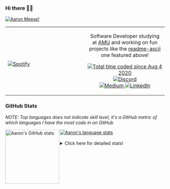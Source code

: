 ### Hi there 👋🏻
[![Aaron Meese!](https://user-images.githubusercontent.com/17814535/88975338-a2aabf00-d27f-11ea-963f-8a19608716b4.png)](https://github.com/ajmeese7/readme-ascii "README ASCII")

<!-- Modified from project here: https://github.com/novatorem/novatorem -->
<table width="100%"> 
  <tr>
  <td width="50%">
      
&nbsp; <br> [![Spotify](https://ajmeese7.vercel.app/api/spotify)](https://open.spotify.com/user/ajmeese)

  </td>
  <td width="50%">
    <p align="center">
    Software Developer studying at <a href="https://www.amu.apus.edu/">AMU</a> and working on fun 
    projects like the <a href="https://github.com/ajmeese7/readme-ascii">readme-ascii</a> one featured above!
    </p>
    <p align="center">
      <a href="https://wakatime.com/@f726891d-3b02-46cd-9b60-e8c59f9e2b14">
        <img src="https://wakatime.com/badge/user/f726891d-3b02-46cd-9b60-e8c59f9e2b14.svg" alt="Total time coded since Aug 4 2020" title="WakaTime" />
      </a>
      <a href="http://link.aaronmeese.com/discord">
        <img src="https://img.shields.io/badge/discord-ajmeese7%234835-369?style=flat-square&logo=discord&logoColor=white&color=purple" alt="Discord" title="Discord">
      </a>
      <br />
      <a href="https://link.aaronmeese.com/medium">
        <img src="https://img.shields.io/badge/medium-ajmeese7-1DB954?style=flat-square&logo=medium&logoColor=white" alt="Medium" title="Medium">
      </a>
      <a href="https://link.aaronmeese.com/linkedin">
        <img src="https://img.shields.io/badge/linkedIn-aaronmeese-1DB954?style=flat-square&logo=linkedin&logoColor=white&color=blue" alt="LinkedIn" title="LinkedIn">
      </a>
    </p>
  </td>

</table>

[//]: <> (The `&nbsp;` is to have Aphelion take up more space)

### GitHub Stats ###
*NOTE: Top languages does not indicate skill level, it's a GitHub metric of which languages I have the most code in on GitHub*

<a href="https://profile-summary-for-github.com/user/ajmeese7">
  <img align="left" height="170px" src="https://github-readme-stats.vercel.app/api?username=ajmeese7&show_icons=true&line_height=27&count_private=true&include_all_commits=true" alt="Aaron's GitHub stats"/>
  <img src="https://github-readme-stats.vercel.app/api/top-langs/?username=ajmeese7&hide_langs_below=5&layout=compact" alt="Aaron's language stats"/>
</a>

<br />
<br />
<details>
<summary>Click here for detailed stats!</summary>

### :zap: Recent Activity
<!--START_SECTION:activity-->
1. ❗️ Closed issue [#1](https://github.com/meese-enterprises/cyberpunk-logo-generator/issues/1) in [meese-enterprises/cyberpunk-logo-generator](https://github.com/meese-enterprises/cyberpunk-logo-generator)
2. ❗️ Opened issue [#1](https://github.com/meese-enterprises/cyberpunk-logo-generator/issues/1) in [meese-enterprises/cyberpunk-logo-generator](https://github.com/meese-enterprises/cyberpunk-logo-generator)
3. 🎉 Merged PR [#62](https://github.com/ajmeese7/aaronmeese.com/pull/62) in [ajmeese7/aaronmeese.com](https://github.com/ajmeese7/aaronmeese.com)
4. 🎉 Merged PR [#61](https://github.com/ajmeese7/aaronmeese.com/pull/61) in [ajmeese7/aaronmeese.com](https://github.com/ajmeese7/aaronmeese.com)
5. 💪 Opened PR [#61](https://github.com/ajmeese7/aaronmeese.com/pull/61) in [ajmeese7/aaronmeese.com](https://github.com/ajmeese7/aaronmeese.com)
<!--END_SECTION:activity-->

### 🧐 Waka Stats
<!--START_SECTION:waka-->
![Code Time](http://img.shields.io/badge/Code%20Time-852%20hrs%2010%20mins-blue)

**🐱 My GitHub Data** 

> 🏆 381 Contributions in the Year 2022
 > 
> 📦 355.5 kB Used in GitHub's Storage 
 > 
> 💼 Opted to Hire
 > 
> 📜 65 Public Repositories 
 > 
> 🔑 20 Private Repositories  
 > 
**I'm an Early 🐤** 

```text
🌞 Morning    242 commits    ██████░░░░░░░░░░░░░░░░░░░   25.88% 
🌆 Daytime    359 commits    █████████░░░░░░░░░░░░░░░░   38.4% 
🌃 Evening    319 commits    ████████░░░░░░░░░░░░░░░░░   34.12% 
🌙 Night      15 commits     ░░░░░░░░░░░░░░░░░░░░░░░░░   1.6%

```
📅 **I'm Most Productive on Sunday** 

```text
Monday       113 commits    ███░░░░░░░░░░░░░░░░░░░░░░   12.09% 
Tuesday      141 commits    ███░░░░░░░░░░░░░░░░░░░░░░   15.08% 
Wednesday    115 commits    ███░░░░░░░░░░░░░░░░░░░░░░   12.3% 
Thursday     122 commits    ███░░░░░░░░░░░░░░░░░░░░░░   13.05% 
Friday       118 commits    ███░░░░░░░░░░░░░░░░░░░░░░   12.62% 
Saturday     159 commits    ████░░░░░░░░░░░░░░░░░░░░░   17.01% 
Sunday       167 commits    ████░░░░░░░░░░░░░░░░░░░░░   17.86%

```


📊 **This Week I Spent My Time On** 

```text
⌚︎ Time Zone: America/New_York

💬 Programming Languages: 
JavaScript               16 hrs 14 mins      ██████████████░░░░░░░░░░░   56.35% 
HTML                     5 hrs 38 mins       █████░░░░░░░░░░░░░░░░░░░░   19.56% 
JSON                     1 hr 51 mins        █░░░░░░░░░░░░░░░░░░░░░░░░   6.44% 
CSS                      1 hr 50 mins        █░░░░░░░░░░░░░░░░░░░░░░░░   6.39% 
Markdown                 1 hr 33 mins        █░░░░░░░░░░░░░░░░░░░░░░░░   5.42%

🐱‍💻 Projects: 
aaronmeese.com           11 hrs 21 mins      █████████░░░░░░░░░░░░░░░░   39.43% 
karameese.com            5 hrs 21 mins       ████░░░░░░░░░░░░░░░░░░░░░   18.61% 
meese.enterprises        3 hrs 44 mins       ███░░░░░░░░░░░░░░░░░░░░░░   12.97% 
cyberpunk-logo-generator 2 hrs 42 mins       ██░░░░░░░░░░░░░░░░░░░░░░░   9.39% 
logo                     2 hrs 28 mins       ██░░░░░░░░░░░░░░░░░░░░░░░   8.6%

```

**I Mostly Code in JavaScript** 

```text
JavaScript               32 repos            █████████████░░░░░░░░░░░░   52.46% 
HTML                     8 repos             ███░░░░░░░░░░░░░░░░░░░░░░   13.11% 
Java                     4 repos             █░░░░░░░░░░░░░░░░░░░░░░░░   6.56% 
Python                   4 repos             █░░░░░░░░░░░░░░░░░░░░░░░░   6.56% 
Elixir                   2 repos             ░░░░░░░░░░░░░░░░░░░░░░░░░   3.28%

```



 Last Updated on 24/03/2022 08:04:35 UTC
<!--END_SECTION:waka-->
</details>
